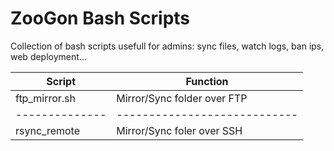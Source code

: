 # ZooGon Bash Scripts
Collection of bash scripts usefull for admins: sync files, watch logs, ban ips, web deployment...

| Script         | Function |
| -------------- | ---------------------------- |
| ftp_mirror.sh  | Mirror/Sync folder over FTP  |
| -------------- | ---------------------------- |
| rsync_remote   | Mirror/Sync foler over SSH   |
